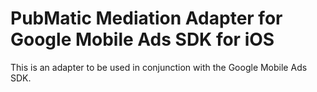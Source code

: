 # PubMatic Mediation Adapter for Google Mobile Ads SDK for iOS

This is an adapter to be used in conjunction with the Google Mobile Ads SDK.
